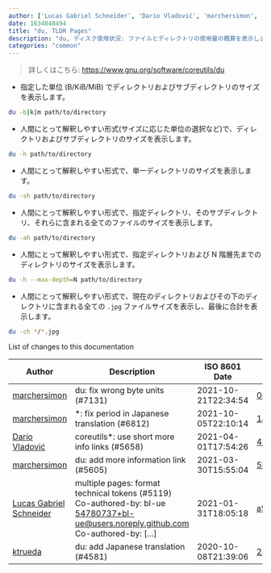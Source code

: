 ```yaml
---
author: ['Lucas Gabriel Schneider', 'Dario Vladović', 'marchersimon', 'ktrueda']
date: 1634848494
title: "du, TLDR Pages"
description: "du, ディスク使用状況: ファイルとディレクトリの使用量の概算を表示します。"
categories: "common"
---
```

> 詳しくはこちら: <https://www.gnu.org/software/coreutils/du>

- 指定した単位 (B/KiB/MiB) でディレクトリおよびサブディレクトリのサイズを表示します。

```bash
du -b|k|m path/to/directory
```

- 人間にとって解釈しやすい形式(サイズに応じた単位の選択など)で、ディレクトリおよびサブディレクトリのサイズを表示します。

```bash
du -h path/to/directory
```

- 人間にとって解釈しやすい形式で、単一ディレクトリのサイズを表示します。

```bash
du -sh path/to/directory
```

- 人間にとって解釈しやすい形式で、指定ディレクトリ、そのサブディレクトリ、それらに含まれる全てのファイルのサイズを表示します。

```bash
du -ah path/to/directory
```

- 人間にとって解釈しやすい形式で、指定ディレクトリおよび N 階層先までのディレクトリのサイズを表示します。

```bash
du -h --max-depth=N path/to/directory
```

- 人間にとって解釈しやすい形式で、現在のディレクトリおよびその下のディレクトリに含まれる全ての `.jpg` ファイルサイズを表示し、最後に合計を表示します。

```bash
du -ch */*.jpg
```
List of changes to this documentation


Author | Description | ISO 8601 Date | GitHub link
------|-----|-----|-----
[marchersimon](mailto:50295997+marchersimon@users.noreply.github.com) | du: fix wrong byte units (#7131) | 2021-10-21T22:34:54 | [0ddea62ffb82](https://github.com/tldr-pages/tldr/commit/0ddea62ffb822afabf0437c9a0d15258f13ce672)
[marchersimon](mailto:50295997+marchersimon@users.noreply.github.com) | *: fix period in Japanese translation (#6812) | 2021-10-05T22:10:14 | [1a98d09a48cc](https://github.com/tldr-pages/tldr/commit/1a98d09a48ccebe878f44c0afe6f0f89e1ac3518)
[Dario Vladović](mailto:d.vladimyr@gmail.com) | coreutils*: use short more info links (#5658) | 2021-04-01T17:54:26 | [4830093903f6](https://github.com/tldr-pages/tldr/commit/4830093903f66ccf3ebbc2ecf477286e45edac59)
[marchersimon](mailto:50295997+marchersimon@users.noreply.github.com) | du: add more information link (#5605) | 2021-03-30T15:55:04 | [5ba367c2dd90](https://github.com/tldr-pages/tldr/commit/5ba367c2dd907bb693651c017f68ce0ee42ca3f1)
[Lucas Gabriel Schneider](mailto:casdpa@gmail.com) | multiple pages: format technical tokens (#5119) Co-authored-by: bl-ue <54780737+bl-ue@users.noreply.github.com> Co-authored-by: [...] | 2021-01-31T18:05:18 | [a5fe31bc47ae](https://github.com/tldr-pages/tldr/commit/a5fe31bc47aece3efa5e66b52b3cf384f27d5d72)
[ktrueda](mailto:ktrueda@users.noreply.github.com) | du: add Japanese translation (#4581) | 2020-10-08T21:39:06 | [24d18d1af773](https://github.com/tldr-pages/tldr/commit/24d18d1af7737ac2d91951317198e72470f8db8b)

